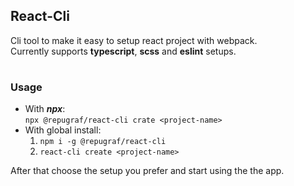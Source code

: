 ## React-Cli
Cli tool to make it easy to setup react project with webpack.  
Currently supports **typescript**, **scss** and **eslint** setups.
#
### Usage
 * With ***npx***:  
  ```npx @repugraf/react-cli crate <project-name>```
 * With global install:  
    1. ```npm i -g @repugraf/react-cli```  
    2. ```react-cli create <project-name>```  

After that choose the setup you prefer and start using the the app.